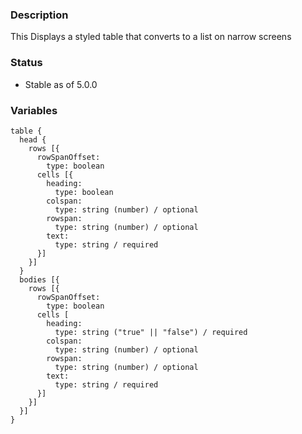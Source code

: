 ### Description
This Displays a styled table that converts to a list on narrow screens

### Status
* Stable as of 5.0.0

### Variables
~~~
table {
  head {
    rows [{
      rowSpanOffset:
        type: boolean
      cells [{
        heading:
          type: boolean
        colspan:
          type: string (number) / optional
        rowspan:
          type: string (number) / optional
        text:
          type: string / required
      }]
    }]
  }
  bodies [{
    rows [{
      rowSpanOffset:
        type: boolean
      cells [
        heading:
          type: string ("true" || "false") / required
        colspan:
          type: string (number) / optional
        rowspan:
          type: string (number) / optional
        text:
          type: string / required
      }]
    }]
  }]
}
~~~

